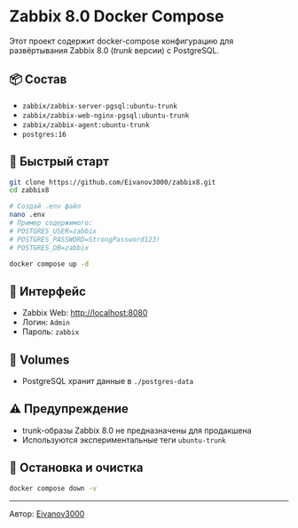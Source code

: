 # Zabbix 8.0 Docker Compose

Этот проект содержит docker-compose конфигурацию для развёртывания Zabbix 8.0 (*trunk* версии) с PostgreSQL.

## 📦 Состав
- `zabbix/zabbix-server-pgsql:ubuntu-trunk`
- `zabbix/zabbix-web-nginx-pgsql:ubuntu-trunk`
- `zabbix/zabbix-agent:ubuntu-trunk`
- `postgres:16`

## 🚀 Быстрый старт

```bash
git clone https://github.com/Eivanov3000/zabbix8.git
cd zabbix8

# Создай .env файл
nano .env
# Пример содержимого:
# POSTGRES_USER=zabbix
# POSTGRES_PASSWORD=StrongPassword123!
# POSTGRES_DB=zabbix

docker compose up -d
```

## 🔗 Интерфейс
- Zabbix Web: [http://localhost:8080](http://localhost:8080)
- Логин: `Admin`
- Пароль: `zabbix`

## 📂 Volumes
- PostgreSQL хранит данные в `./postgres-data`

## ⚠️ Предупреждение
- trunk-образы Zabbix 8.0 не предназначены для продакшена
- Используются экспериментальные теги `ubuntu-trunk`

## 🧹 Остановка и очистка
```bash
docker compose down -v
```

---

Автор: [Eivanov3000](https://github.com/Eivanov3000)
